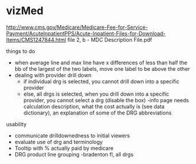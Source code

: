 vizMed
======
http://www.cms.gov/Medicare/Medicare-Fee-for-Service-Payment/AcuteInpatientPPS/Acute-Inpatient-Files-for-Download-Items/CMS1247844.html
file 2, b - MDC Description File.pdf

things to do
- when average line and max line have x differences of less than half the bb of the largest of the two labels, move one label to be above the other
- dealing with provider drill down
	- if individual drg is selected, you cannot drill down into a specific provider
	- else, all drgs is selected, when you drill down into a specific provider, you cannot select a drg (disable the box)
-info page needs calculation description, what the cost actually is (see data dictionary), an explanation of some of the DRG abbreviations

usability 
- communicate drilldownedness to initial viewers
- evaluate use of drg and terminology
- Tooltip with % actually paid by medicare
- DRG product line grouping
-bradenton fl, all drgs